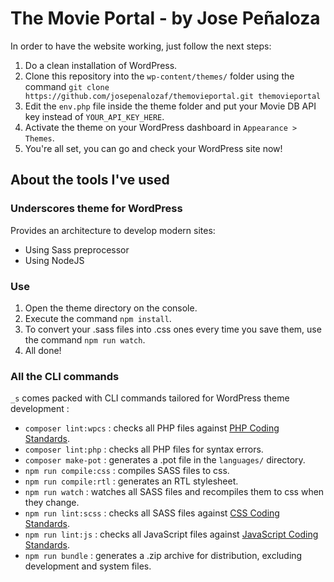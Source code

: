The Movie Portal - by Jose Peñaloza
===

In order to have the website working, just follow the next steps:

1. Do a clean installation of WordPress.
2. Clone this repository into the `wp-content/themes/` folder using the command `git clone https://github.com/josepenalozaf/themovieportal.git themovieportal`
3. Edit the `env.php` file inside the theme folder and put your Movie DB API key instead of `YOUR_API_KEY_HERE`.
3. Activate the theme on your WordPress dashboard in `Appearance > Themes`.
4. You're all set, you can go and check your WordPress site now!

About the tools I've used
---------------

### Underscores theme for WordPress

Provides an architecture to develop modern sites:

- Using Sass preprocessor
- Using NodeJS

### Use

1. Open the theme directory on the console.
2. Execute the command `npm install`.
3. To convert your .sass files into .css ones every time you save them, use the command `npm run watch`.
4. All done!

### All the CLI commands

`_s` comes packed with CLI commands tailored for WordPress theme development :

- `composer lint:wpcs` : checks all PHP files against [PHP Coding Standards](https://developer.wordpress.org/coding-standards/wordpress-coding-standards/php/).
- `composer lint:php` : checks all PHP files for syntax errors.
- `composer make-pot` : generates a .pot file in the `languages/` directory.
- `npm run compile:css` : compiles SASS files to css.
- `npm run compile:rtl` : generates an RTL stylesheet.
- `npm run watch` : watches all SASS files and recompiles them to css when they change.
- `npm run lint:scss` : checks all SASS files against [CSS Coding Standards](https://developer.wordpress.org/coding-standards/wordpress-coding-standards/css/).
- `npm run lint:js` : checks all JavaScript files against [JavaScript Coding Standards](https://developer.wordpress.org/coding-standards/wordpress-coding-standards/javascript/).
- `npm run bundle` : generates a .zip archive for distribution, excluding development and system files.
